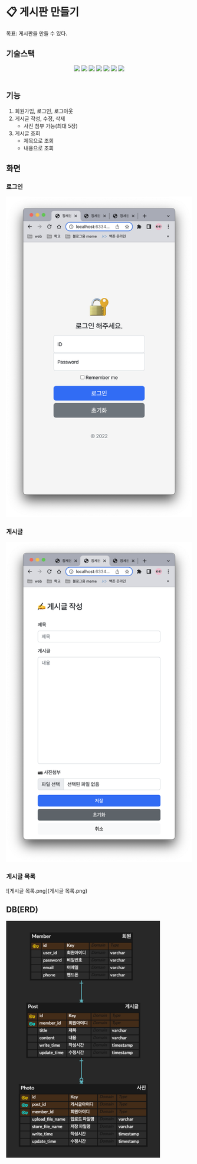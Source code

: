 # 📋 게시판 만들기
목표: 게시판을 만들 수 있다.

## 기술스택
<div align="center">
<img src="https://img.shields.io/badge/java-007396?style=for-the-badge&logo=java&logoColor=white">
<img src="https://img.shields.io/badge/springboot-6DB33F?style=for-the-badge&logo=springboot&logoColor=white">
<img src="https://img.shields.io/badge/spring_data_jpa-6DB33F?style=for-the-badge&logo=springboot&logoColor=white">
<img src="https://img.shields.io/badge/H2Database-004F9F?style=for-the-badge&logo=H2&logoColor=white">
<img src="https://img.shields.io/badge/postman-FF6C37?style=for-the-badge&logo=postman&logoColor=white">
<img src="https://img.shields.io/badge/bootstrap-7952B3?style=for-the-badge&logo=bootstrap&logoColor=white">
<img src="https://img.shields.io/badge/thymeleaf-005F0F?style=for-the-badge&logo=thymeleaf&logoColor=white">
</div>
<br>

## 기능
1. 회원가입, 로그인, 로그아웃
2. 게시글 작성, 수정, 삭제
   * 사진 첨부 가능(최대 5장)
3. 게시글 조회
   * 제목으로 조회
   * 내용으로 조회

## 화면
### 로그인
![로그인.png](로그인.png)

### 게시글
![게시글.png](게시글.png)

### 게시글 목록
![게시글 목록.png](게시글 목록.png)

## DB(ERD)

![DB.png](DB.png)

